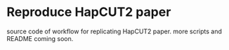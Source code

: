 # Reproduce HapCUT2 paper

source code of workflow for replicating HapCUT2 paper. more scripts and README coming soon.
